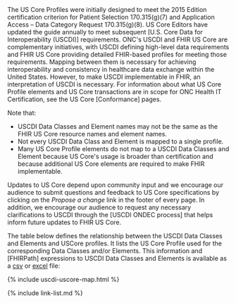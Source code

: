 <!-- {% raw %} to make the USCDI table

need 

source CSV file = `input/data/uscdi-table.csv`
markdown page file = `input/pagecontent/uscdi.md`
liquid template files = `input/includes/uscdi-uscore-map.html`,`input/includes/sd_link.html`
icons (png files) = `input/images/<"kebab case" USCDI class names>.png`

1. create the source CSV file with all the same column names
    - FHIRPath column is not used for rendering so can replace with template name or whatever
    - this file lives in the `input/data` folder
    - It is copied to the `input/images` folder as both a csv and convert to excel file using a bash/python script.
2. The pagecontent/uscdi.md page is where the table is rendered
3. the liquid template tag "{% include uscdi-uscore-map.html %}" references `includes/uscdi-uscore-map.html` which does the rendering
   - this file depends on another liquid template {% include sd_link.html title = title  %} which refererence `includes/sd_link.html` to get the profile page link.
   1. icons (png images) are in the `input/images` are named using the "kebab case" USCDI class names.{% endraw %} -->

<div class="bg-success" markdown="1">
The US Core Profiles were initially designed to meet the 2015 Edition certification criterion for Patient Selection 170.315(g)(7) and Application Access – Data Category Request 170.315(g)(8). US Core Editors have updated the guide annually to meet subsequent [U.S. Core Data for Interoperability (USCDI)] requirements.  ONC's USCDI and FHIR US Core are complementary initiatives, with USCDI defining high-level data requirements and FHIR US Core providing detailed FHIR-based profiles for meeting those requirements. Mapping between them is necessary for achieving interoperability and consistency in healthcare data exchange within the United States. However, to make USCDI implementable in FHIR, an interpretation of USCDI is necessary.  For information about what US Core Profile elements and US Core transactions are in scope for ONC Health IT Certification, see the US Core [Conformance] pages.

Note that:
-  USCDI Data Classes and Element names may not be the same as the FHIR US Core resource names and element names.
-  Not every USCDI Data Class and Element is mapped to a single profile.
-  Many US Core Profile elements do not map to a USCDI Data Classes and Element because US Core's usage is broader than certification and because additional US Core elements are required to make FHIR implementable.

Updates to US Core depend upon community input and we encourage our audience to submit questions and feedback to US Core specifications by clicking on the *Propose a change* link in the footer of every page.  In addition, we encourage our audience to request any necessary clarifications to USCDI through the [USCDI ONDEC process] that helps inform future updates to FHIR US Core.

The table below defines the relationship between the USCDI Data Classes and Elements and USCore profiles. It lists the US Core Profile used for the corresponding Data Classes and/or Elements. This information and [FHIRPath] expressions to USCDI Data Classes and Elements is available as a [csv](tables/uscdi-table.csv) or [excel](tables/uscdi-table.xlsx) file:

</div><!-- new-content -->

{% include uscdi-uscore-map.html %}

{% include link-list.md %}





   
